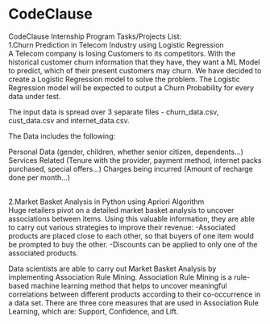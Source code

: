 # CodeClause
CodeClause Internship Program
Tasks/Projects List:
<br>
 		1.Churn Prediction in Telecom Industry using Logistic Regression
<br>
A Telecom company is losing Customers to its competitors. With the historical customer churn information that they have, they want a ML Model to predict, which of their present customers may churn.
We have decided to create a Logistic Regression model to solve the problem. The Logistic Regression model will be expected to output a Churn Probability for every data under test.

The input data is spread over 3 separate files - churn_data.csv, cust_data.csv and internet_data.csv.

The Data includes the following:

Personal Data (gender, children, whether senior citizen, dependents...)
Services Related (Tenure with the provider, payment method, internet packs purchased, special offers...)
Charges being incurred (Amount of recharge done per month...)


<br>
		2.Market Basket Analysis in Python using Apriori Algorithm
<br>
Huge retailers pivot on a detailed market basket analysis to uncover associations between items. Using this valuable information, they are able to carry out various strategies to improve their revenue:
-Associated products are placed close to each other, so that buyers of one item would be prompted to buy the other.
-Discounts can be applied to only one of the associated products.

Data scientists are able to carry out Market Basket Analysis by implementing Association Rule Mining. Association Rule Mining is a rule-based machine learning method that helps to uncover meaningful correlations between different products according to their co-occurrence in a data set.
There are three core measures that are used in Association Rule Learning, which are: Support, Confidence, and Lift.

